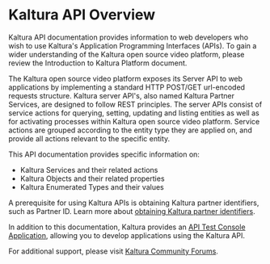 # Kaltura API Overview

Kaltura API documentation provides information to web developers who wish to use Kaltura's Application Programming Interfaces (APIs). To gain a wider understanding of the Kaltura open source video platform, please review the Introduction to Kaltura Platform document.

The Kaltura open source video platform exposes its Server API to web applications by implementing a standard HTTP POST/GET url-encoded requests structure. Kaltura server API's, also named Kaltura Partner Services, are designed to follow REST principles. The server APIs consist of service actions for querying, setting, updating and listing entities as well as for activating processes within Kaltura open source video platform. Service actions are grouped according to the entity type they are applied on, and provide all actions relevant to the specific entity.

This API documentation provides specific information on:

* Kaltura Services and their related actions
* Kaltura Objects and their related properties
* Kaltura Enumerated Types and their values

A prerequisite for using Kaltura APIs is obtaining Kaltura partner identifiers, such as Partner ID. Learn more about [obtaining Kaltura partner identifiers](http://www.kaltura.org/how-obtain-partner-identifiers#comment-form).

In addition to this documentation, Kaltura provides an [API Test Console Application](#Console), allowing you to develop applications using the Kaltura API.

For additional support, please visit [Kaltura Community Forums](http://www.kaltura.org/forums).

